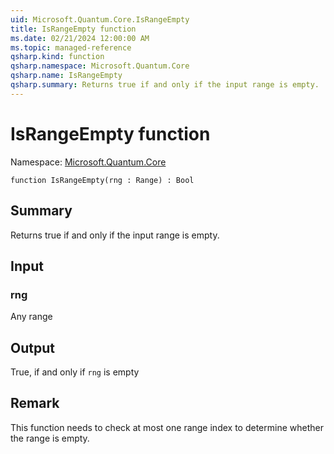 ```yaml
---
uid: Microsoft.Quantum.Core.IsRangeEmpty
title: IsRangeEmpty function
ms.date: 02/21/2024 12:00:00 AM
ms.topic: managed-reference
qsharp.kind: function
qsharp.namespace: Microsoft.Quantum.Core
qsharp.name: IsRangeEmpty
qsharp.summary: Returns true if and only if the input range is empty.
---
```


# IsRangeEmpty function

Namespace: [Microsoft.Quantum.Core](xref:Microsoft.Quantum.Core)

```qsharp
function IsRangeEmpty(rng : Range) : Bool
```

## Summary
Returns true if and only if the input range is empty.

## Input
### rng
Any range

## Output
True, if and only if `rng` is empty

## Remark
This function needs to check at most one range index
to determine whether the range is empty.
